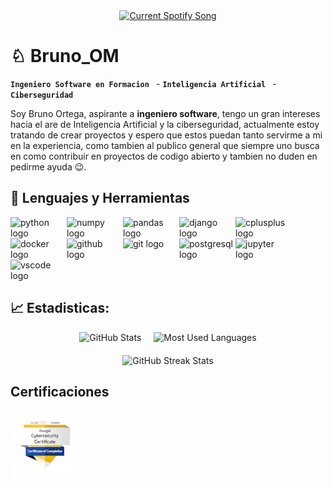 <div align="center">
<a href="https://github.com/BrunoL0M/Spotify-Readme">
  <picture>
    <source
      media="(prefers-color-scheme: light), (prefers-color-scheme: no-preference)"
      srcset="https://BrunoL0M.pythonanywhere.com?theme=light&scan=true&eq_color=rainbow&spin=true"
    />
    <source
      media="(prefers-color-scheme: dark )"
      srcset="https://BrunoL0M.pythonanywhere.com?theme=dark&scan=true&eq_color=rainbow&spin=true"
    />
    <img alt="Current Spotify Song"> <!-- https://github.com/BrunoL0M/Spotify-Readme -->
  </picture>
</a>
</div>


# ♘ Bruno_OM

**`Ingeniero Software en Formacion `** - **`Inteligencia Artificial `** -**`Ciberseguridad`**

<p>Soy Bruno Ortega, aspirante a <strong>ingeniero software</strong>, tengo un gran intereses hacia el are de Inteligencia Artificial y la ciberseguridad, 
   actualmente estoy tratando de crear proyectos y espero que estos puedan tanto servirme a mi en la experiencia, como tambien al publico general que siempre uno busca
   en como contribuir en proyectos de codigo abierto y tambien no duden en pedirme ayuda 😉.
</p>

## 🔧 Lenguajes y Herramientas

<img align="left" alt="python logo" width="90px" style="padding-right-10px;" src="https://cdn.jsdelivr.net/gh/devicons/devicon/icons/python/python-original.svg"/>
<img align="left" style="padding-right-10px;" width="90px" src="https://cdn.jsdelivr.net/gh/devicons/devicon/icons/numpy/numpy-original.svg" alt="numpy logo"/>
<img align="left" style="padding-right-10px;" width="90px" src="https://cdn.jsdelivr.net/gh/devicons/devicon/icons/pandas/pandas-original.svg"  alt="pandas logo"/>
<img align="left" style="padding-right-10px;" width="90px" src="https://cdn.jsdelivr.net/gh/devicons/devicon/icons/django/django-plain.svg"  alt="django logo"/>
<img align="left" style="padding-right-10px;" width="90px" src="https://cdn.jsdelivr.net/gh/devicons/devicon/icons/cplusplus/cplusplus-original.svg" alt="cplusplus logo"/>
<img align="left" style="padding-right-10px;" width="90px" src="https://cdn.jsdelivr.net/gh/devicons/devicon/icons/docker/docker-plain-wordmark.svg"  alt="docker logo"  />
<img align="left" style="padding-right-10px;" width="90px" src="https://cdn.jsdelivr.net/gh/devicons/devicon/icons/github/github-original.svg" alt="github logo"  />
<img align="left" style="padding-right-10px;" width="90px" src="https://cdn.jsdelivr.net/gh/devicons/devicon/icons/git/git-plain.svg"  alt="git logo"  />
<img align="left" style="padding-right-10px;" width="90px" src="https://cdn.jsdelivr.net/gh/devicons/devicon/icons/postgresql/postgresql-original.svg" alt="postgresql logo"/>
<img align="left" style="padding-right-10px;" width="90px" src="https://cdn.jsdelivr.net/gh/devicons/devicon/icons/jupyter/jupyter-original.svg" alt="jupyter logo"/>
<img align="left" style="padding-right-10px;" width="90px" src="https://cdn.jsdelivr.net/gh/devicons/devicon/icons/vscode/vscode-original.svg"  alt="vscode logo"/>

<br clear="left"/>

## 📈 Estadisticas:
<div style="display: flex; justify-content: center;">
  <!-- Primer panel (GitHub Stats) -->
  <div>
    <picture>
      <source
        media="(prefers-color-scheme: light), (prefers-color-scheme: no-preference)"
        srcset="https://github-readme-stats.vercel.app/api?username=BrunoL0M&card_width=495&count_private=true&include_all_commits=true&show_icons=true&hide_border=true&theme=default&bg_color=F6F8FA"
      />
      <source
        media="(prefers-color-scheme: dark)"
        srcset="https://github-readme-stats.vercel.app/api?username=BrunoL0M&card_width=495&count_private=true&include_all_commits=true&show_icons=true&hide_border=true&theme=github_dark&bg_color=161B22"
      />
      <img alt="GitHub Stats">
    </picture>
  </div>

  <!-- Segundo panel (Most Used Languages) -->
  <div style="margin-left: 20px;">
    <picture>
      <source
        media="(prefers-color-scheme: light), (prefers-color-scheme: no-preference)"
        srcset="https://github-readme-stats.vercel.app/api/top-langs?username=BrunoL0M&langs_count=8&layout=compact&card_width=495&count_private=true&include_all_commits=true&show_icons=true&hide_border=true&theme=default&bg_color=F6F8FA"
      />
      <source
        media="(prefers-color-scheme: dark)"
        srcset="https://github-readme-stats.vercel.app/api/top-langs?username=BrunoL0M&langs_count=8&layout=compact&card_width=495&count_private=true&include_all_commits=true&show_icons=true&hide_border=true&theme=github_dark&bg_color=161B22"
      />
      <img alt="Most Used Languages">
    </picture>
  </div>
</div>

<!-- Tercer panel (GitHub Streak Stats) -->
<div style="display: flex; justify-content: center; margin-top: 20px;">
  <picture>
    <source
      media="(prefers-color-scheme: light), (prefers-color-scheme: no-preference)"
      srcset="https://github-readme-streak-stats.herokuapp.com?user=BrunoL0M&hide_border=true&ring=5D99FE&theme=default&background=F6F8FA&currStreakLabel=000"
    />
    <source
      media="(prefers-color-scheme: dark)"
      srcset="https://github-readme-streak-stats.herokuapp.com?user=BrunoL0M&hide_border=true&ring=5D99FE&theme=dark&background=161B22&currStreakLabel=FFF"
    />
    <img alt="GitHub Streak Stats">
  </picture>
</div>

## Certificaciones
<a href="https://www.credly.com/badges/10ab9ac6-e63f-404d-ad83-bd193a021cf9/public_url">
  <img src="Certificaciones/google-cybersecurity-certificate.png" height="110px" alt="Insignia de Introducción a la Ciberseguridad" />
</a>

